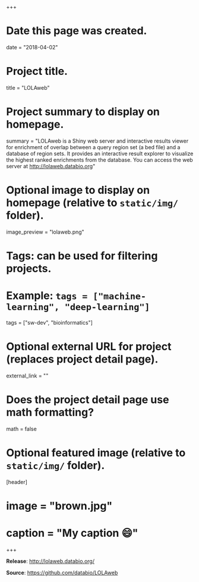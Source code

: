 +++
# Date this page was created.
date = "2018-04-02"

# Project title.
title = "LOLAweb"

# Project summary to display on homepage.
summary = "LOLAweb is a Shiny web server and interactive results viewer for enrichment of overlap between a query region set (a bed file) and a database of region sets. It provides an interactive result explorer to visualize the highest ranked enrichments from the database. You can access the web server at http://lolaweb.databio.org"

# Optional image to display on homepage (relative to `static/img/` folder).
image_preview = "lolaweb.png"

# Tags: can be used for filtering projects.
# Example: `tags = ["machine-learning", "deep-learning"]`
tags = ["sw-dev", "bioinformatics"]

# Optional external URL for project (replaces project detail page).
external_link = ""

# Does the project detail page use math formatting?
math = false

# Optional featured image (relative to `static/img/` folder).
[header]
# image = "brown.jpg"
# caption = "My caption :smile:"

+++

**Release**: http://lolaweb.databio.org/

**Source**: https://github.com/databio/LOLAweb
